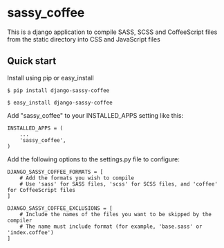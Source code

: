 sassy_coffee
============

This is a django application to compile SASS, SCSS and CoffeeScript files from the static directory into CSS and JavaScript files

Quick start
-----------
Install using pip or easy_install

    $ pip install django-sassy-coffee

    $ easy_install django-sassy-coffee

Add "sassy_coffee" to your INSTALLED_APPS setting like this:

    INSTALLED_APPS = ( 
        ...
        'sassy_coffee',
    )

Add the following options to the settings.py file to configure:

    DJANGO_SASSY_COFFEE_FORMATS = [
        # Add the formats you wish to compile
        # Use 'sass' for SASS files, 'scss' for SCSS files, and 'coffee' for CoffeeScript files
    ]
    
    DJANGO_SASSY_COFFEE_EXCLUSIONS = [
        # Include the names of the files you want to be skipped by the compiler
        # The name must include format (for example, 'base.sass' or 'index.coffee')
    ]
